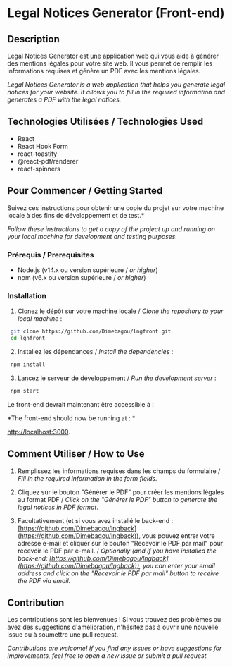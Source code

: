 # Legal Notices Generator (Front-end)

## Description

Legal Notices Generator est une application web qui vous aide à générer des mentions légales pour votre site web. Il vous permet de remplir les informations requises et génère un PDF avec les mentions légales.

*Legal Notices Generator is a web application that helps you generate legal notices for your website. It allows you to fill in the required information and generates a PDF with the legal notices.*


## Technologies Utilisées / Technologies Used

- React
- React Hook Form
- react-toastify
- @react-pdf/renderer
- react-spinners

## Pour Commencer / Getting Started

Suivez ces instructions pour obtenir une copie du projet sur votre machine locale à des fins de développement et de test.*

*Follow these instructions to get a copy of the project up and running on your local machine for development and testing purposes.*

### Prérequis / Prerequisites

- Node.js (v14.x ou version supérieure / *or higher*)
- npm (v6.x ou version supérieure / *or higher*)

### Installation

1. Clonez le dépôt sur votre machine locale / *Clone the repository to your local machine* :

````bash
 git clone https://github.com/Dimebagou/lngfront.git
 cd lgnfront
````

2. Installez les dépendances / *Install the dependencies* :

````bash
 npm install
````


3. Lancez le serveur de développement / *Run the development server* :
````bash
 npm start
````

Le front-end devrait maintenant être accessible à : 

*The front-end should now be running at : *

[http://localhost:3000](http://localhost:3000).

## Comment Utiliser / How to Use

1. Remplissez les informations requises dans les champs du formulaire / *Fill in the required information in the form fields.*

2. Cliquez sur le bouton "Générer le PDF" pour créer les mentions légales au format PDF / *Click on the "Générer le PDF" button to generate the legal notices in PDF format*.

3. Facultativement (et si vous avez installé le back-end : [https://github.com/Dimebagou/lngback](https://github.com/Dimebagou/lngback)), vous pouvez entrer votre adresse e-mail et cliquer sur le bouton "Recevoir le PDF par mail" pour recevoir le PDF par e-mail. / *Optionally (and if you have installed the back-end: [https://github.com/Dimebagou/lngback](https://github.com/Dimebagou/lngback)), you can enter your email address and click on the "Recevoir le PDF par mail" button to receive the PDF via email.*

## Contribution

Les contributions sont les bienvenues ! Si vous trouvez des problèmes ou avez des suggestions d'amélioration, n'hésitez pas à ouvrir une nouvelle issue ou à soumettre une pull request.

*Contributions are welcome! If you find any issues or have suggestions for improvements, feel free to open a new issue or submit a pull request.*

